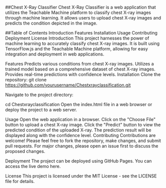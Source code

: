 ##Chest X-Ray Classifier
Chest X-Ray Classifier is a web application that utilizes the Teachable Machine platform to classify chest X-ray images through machine learning. It allows users to upload chest X-ray images and predicts the condition depicted in the image.


##Table of Contents
Introduction
Features
Installation
Usage
Contributing
Deployment
License
Introduction
This project harnesses the power of machine learning to accurately classify chest X-ray images. It is built using TensorFlow.js and the Teachable Machine platform, allowing for easy integration and deployment in web applications.

Features
Predicts various conditions from chest X-ray images.
Utilizes a trained model based on a comprehensive dataset of chest X-ray images.
Provides real-time predictions with confidence levels.
Installation
Clone the repository:
git clone https://github.com/yourusername/Chestxrayclassification.git

Navigate to the project directory:

cd Chestxrayclassification
Open the index.html file in a web browser or deploy the project to a web server.

Usage
Open the web application in a browser.
Click on the "Choose File" button to upload a chest X-ray image.
Click the "Predict" button to view the predicted condition of the uploaded X-ray.
The prediction result will be displayed along with the confidence level.
Contributing
Contributions are welcome! Please feel free to fork the repository, make changes, and submit pull requests. For major changes, please open an issue first to discuss the proposed changes.

Deployment
The project can be deployed using GitHub Pages. You can access the live demo here.

License
This project is licensed under the MIT License - see the LICENSE file for details.

